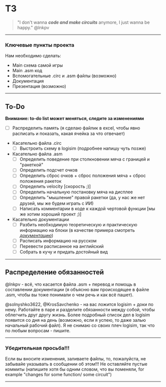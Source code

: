 # ТЗ 
> "I don't wanna ***code and make circuits*** anymore, I just wanna be happy." @lnkpv

***
### Ключевые пункты проекта
Нам необходимо сделать:
+ Main схема самой игры
+ Main .asm код
+ Вспомогательные .circ и .asm файлы (возможно)
+ Документация
+ Презентация (возможно)
***
## To-Do
**Внимание: to-do list может меняться, следите за изменениями**
- [ ] Распределить память (я сделаю файлик в excel, чтобы явно расписать и показать, какая ячейка за что отвечает) 
+ Касательно файла .circ
    - [ ] Выстроить схему в logisim (подробнее напишу чуть позже)
+ Касательно файла .asm 
    - [ ] Определить поведение при столкновении мяча с границей и "ракеткой"
    - [ ] Определить подсчет очков
    - [ ] Определить сброс очков + сброс положения мяча + сброс положения ракеток
    - [ ] Определить velocity [скорость ;)]
    - [ ] Определить начальную постановку мяча на дисплее
    - [ ] Определить "мышление" правой ракетки (да, у нас же нет друзей, мы же будем играть с ИИ)
    - [ ] Написать комментарии в коде к каждой чертовой функции [мы же хотим хороший проект ;)]
+ Касательно документации
    - [ ] Разбить необходимую теоретическую и практическую информацию на блоки (в качестве примера смотреть *[документацию](https://github.com/lnkpv/TV-Tennis-DP/blob/main/Project-B.pdf)*)
    - [ ] Расписать информацию на русском
    - [ ] Перевести расписанное на английский
    - [ ] Собрать в кучу и придать достойный вид
***
## Распределение обязанностей
@lnkpv - всё, что касается файла .asm + перевод и помощь в составлении документации (я объясню вам происходящее в файле .asm, чтобы вы тоже понимали о чем речь и как всё пашет).

@solnyshko3622, @KrosSavchenko - на вас ложится logisim + доки по нему. Работайте в паре и разделите обязанности между собой, чтобы облегчить друг другу жизнь. Более подробный список дел в logisim появится со дня на день (возможно, если я успею, то даже залью начальный рабочий файл). Я не снимаю со своих плеч logisim, так что по любым вопросам - пишите.
***
### Убедительная просьба!!!
Если вы вносите изменения, заливаете файлы, то, пожалуйста, не забывайе указывать в сообщении об этом!!!
Не оставляйте пустые коммиты (напишите хотя бы одним словом, что вы поменяли, for example  "changes for some function/ some circuit")
***
